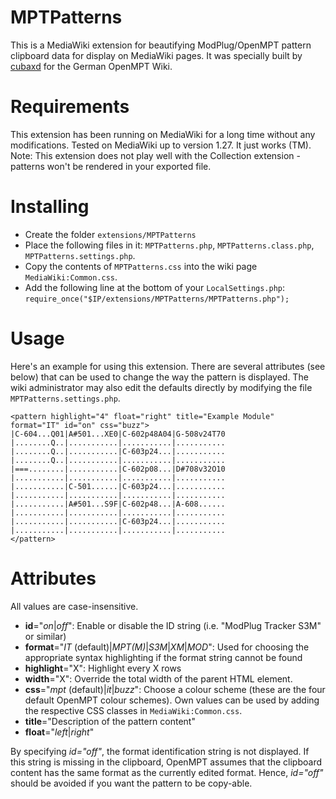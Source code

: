 # MPTPatterns
This is a MediaWiki extension for beautifying ModPlug/OpenMPT pattern clipboard data for display on MediaWiki pages. It was specially built by [cubaxd](http://cubaxd.net/) for the German OpenMPT Wiki.

# Requirements
This extension has been running on MediaWiki for a long time without any modifications. Tested on MediaWiki up to version 1.27. It just works (TM).
Note: This extension does not play well with the Collection extension - patterns won't be rendered in your exported file.

# Installing
* Create the folder `extensions/MPTPatterns` 
* Place the following files in it: `MPTPatterns.php`, `MPTPatterns.class.php`, `MPTPatterns.settings.php`.
* Copy the contents of `MPTPatterns.css` into the wiki page `MediaWiki:Common.css`.
* Add the following line at the bottom of your `LocalSettings.php`: `require_once("$IP/extensions/MPTPatterns/MPTPatterns.php");`

# Usage
Here's an example for using this extension. There are several attributes (see below) that can be used to change the way the pattern is displayed. The wiki administrator may also edit the defaults directly by modifying the file `MPTPatterns.settings.php`.

```
<pattern highlight="4" float="right" title="Example Module" format="IT" id="on" css="buzz">
|C-604...Q01|A#501...XE0|C-602p48A04|G-508v24T70
|........Q..|...........|...........|...........
|........Q..|...........|C-603p24...|...........
|........Q..|...........|...........|...........
|===........|...........|C-602p08...|D#708v32O10
|...........|...........|...........|...........
|...........|C-501......|C-603p24...|...........
|...........|...........|...........|...........
|...........|A#501...S9F|C-602p48...|A-608......
|...........|...........|...........|...........
|...........|...........|C-603p24...|...........
|...........|...........|...........|...........
</pattern>
```

# Attributes

All values are case-insensitive.

* **id**="*on*|*off*": Enable or disable the ID string (i.e. "ModPlug Tracker S3M" or similar)
* **format**="*IT* (default)|*MPT(M)*|*S3M*|*XM*|*MOD*": Used for choosing the appropriate syntax highlighting if the format string cannot be found
* **highlight**="X": Highlight every X rows
* **width**="X": Override the total width of the parent HTML element.
* **css**="*mpt* (default)|*it*|*buzz*": Choose a colour scheme (these are the four default OpenMPT colour schemes). Own values can be used by adding the respective CSS classes in `MediaWiki:Common.css`.
* **title**="Description of the pattern content"
* **float**="*left*|*right*"

By specifying *id="off"*, the format identification string is not displayed. If this string is missing in the clipboard, OpenMPT assumes that the clipboard content has the same format as the currently edited format.
Hence, *id="off"* should be avoided if you want the pattern to be copy-able.
